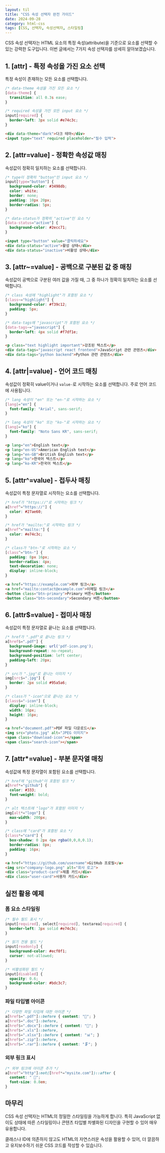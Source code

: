 ```yaml
---
layout: til
title: "CSS 속성 선택자 완전 가이드"
date: 2024-09-28
category: html-css
tags: [CSS, 선택자, 속성선택자, 스타일링]
---
```


CSS 속성 선택자는 HTML 요소의 특정 속성(attribute)을 기준으로 요소를 선택할 수 있는 강력한 도구입니다. 이번 글에서는 7가지 속성 선택자를 상세히 알아보겠습니다.

## 1. [attr] - 특정 속성을 가진 요소 선택

특정 속성이 존재하는 모든 요소를 선택합니다.

```css
/* data-theme 속성을 가진 모든 요소 */
[data-theme] {
  transition: all 0.3s ease;
}

/* required 속성을 가진 모든 input 요소 */
input[required] {
  border-left: 3px solid #e74c3c;
}
```

```html
<div data-theme="dark">다크 테마</div>
<input type="text" required placeholder="필수 입력">
```

## 2. [attr=value] - 정확한 속성값 매칭

속성값이 정확히 일치하는 요소를 선택합니다.

```css
/* type이 정확히 "button"인 input 요소 */
input[type="button"] {
  background-color: #3498db;
  color: white;
  border: none;
  padding: 10px 20px;
  border-radius: 5px;
}

/* data-status가 정확히 "active"인 요소 */
[data-status="active"] {
  background-color: #2ecc71;
}
```

```html
<input type="button" value="클릭하세요">
<div data-status="active">활성 상태</div>
<div data-status="inactive">비활성 상태</div>
```

## 3. [attr~=value] - 공백으로 구분된 값 중 매칭

속성값이 공백으로 구분된 여러 값을 가질 때, 그 중 하나가 정확히 일치하는 요소를 선택합니다.

```css
/* class 속성에 "highlight"가 포함된 요소 */
[class~="highlight"] {
  background-color: #f39c12;
  padding: 5px;
}

/* data-tags에 "javascript"가 포함된 요소 */
[data-tags~="javascript"] {
  border-left: 4px solid #f7df1e;
}
```

```html
<p class="text highlight important">강조된 텍스트</p>
<div data-tags="javascript react frontend">JavaScript 관련 콘텐츠</div>
<div data-tags="python backend">Python 관련 콘텐츠</div>
```

## 4. [attr|=value] - 언어 코드 매칭

속성값이 정확히 value이거나 `value-`로 시작하는 요소를 선택합니다. 주로 언어 코드에 사용됩니다.

```css
/* lang 속성이 "en" 또는 "en-"로 시작하는 요소 */
[lang|="en"] {
  font-family: "Arial", sans-serif;
}

/* lang 속성이 "ko" 또는 "ko-"로 시작하는 요소 */
[lang|="ko"] {
  font-family: "Noto Sans KR", sans-serif;
}
```

```html
<p lang="en">English text</p>
<p lang="en-US">American English text</p>
<p lang="en-GB">British English text</p>
<p lang="ko">한국어 텍스트</p>
<p lang="ko-KR">한국어 텍스트</p>
```

## 5. [attr^=value] - 접두사 매칭

속성값이 특정 문자열로 시작하는 요소를 선택합니다.

```css
/* href가 "https://"로 시작하는 링크 */
a[href^="https://"] {
  color: #27ae60;
}

/* href가 "mailto:"로 시작하는 링크 */
a[href^="mailto:"] {
  color: #e74c3c;
}

/* class가 "btn-"로 시작하는 요소 */
[class^="btn-"] {
  padding: 8px 16px;
  border-radius: 4px;
  text-decoration: none;
  display: inline-block;
}
```

```html
<a href="https://example.com">외부 링크</a>
<a href="mailto:contact@example.com">이메일 링크</a>
<button class="btn-primary">Primary 버튼</button>
<button class="btn-secondary">Secondary 버튼</button>
```

## 6. [attr$=value] - 접미사 매칭

속성값이 특정 문자열로 끝나는 요소를 선택합니다.

```css
/* href가 ".pdf"로 끝나는 링크 */
a[href$=".pdf"] {
  background-image: url('pdf-icon.png');
  background-repeat: no-repeat;
  background-position: left center;
  padding-left: 20px;
}

/* src가 ".jpg"로 끝나는 이미지 */
img[src$=".jpg"] {
  border: 2px solid #95a5a6;
}

/* class가 "-icon"으로 끝나는 요소 */
[class$="-icon"] {
  display: inline-block;
  width: 16px;
  height: 16px;
}
```

```html
<a href="document.pdf">PDF 파일 다운로드</a>
<img src="photo.jpg" alt="JPEG 이미지">
<span class="download-icon"></span>
<span class="search-icon"></span>
```

## 7. [attr*=value] - 부분 문자열 매칭

속성값에 특정 문자열이 포함된 요소를 선택합니다.

```css
/* href에 "github"이 포함된 링크 */
a[href*="github"] {
  color: #333;
  font-weight: bold;
}

/* alt 텍스트에 "logo"가 포함된 이미지 */
img[alt*="logo"] {
  max-width: 200px;
}

/* class에 "card"가 포함된 요소 */
[class*="card"] {
  box-shadow: 0 2px 4px rgba(0,0,0,0.1);
  border-radius: 8px;
  padding: 16px;
}
```

```html
<a href="https://github.com/username">GitHub 프로필</a>
<img src="company-logo.png" alt="회사 로고">
<div class="product-card">제품 카드</div>
<div class="user-card">사용자 카드</div>
```

## 실전 활용 예제

### 폼 요소 스타일링
```css
/* 필수 필드 표시 */
input[required], select[required], textarea[required] {
  border-left: 3px solid #e74c3c;
}

/* 읽기 전용 필드 */
input[readonly] {
  background-color: #ecf0f1;
  cursor: not-allowed;
}

/* 비활성화된 필드 */
input[disabled] {
  opacity: 0.6;
  background-color: #bdc3c7;
}
```

### 파일 타입별 아이콘
```css
/* 다양한 파일 타입에 대한 아이콘 */
a[href$=".pdf"]::before { content: "📄"; }
a[href$=".doc"]::before, 
a[href$=".docx"]::before { content: "📝"; }
a[href$=".xls"]::before, 
a[href$=".xlsx"]::before { content: "📊"; }
a[href$=".zip"]::before, 
a[href$=".rar"]::before { content: "🗜️"; }
```

### 외부 링크 표시
```css
/* 외부 링크에 아이콘 추가 */
a[href^="http"]:not([href*="mysite.com"])::after {
  content: " 🔗";
  font-size: 0.8em;
}
```


## 마무리

CSS 속성 선택자는 HTML의 정밀한 스타일링을 가능하게 합니다. 특히 JavaScript 없이도 상태에 따른 스타일링이나 콘텐츠 타입별 차별화된 디자인을 구현할 수 있어 매우 유용합니다.

클래스나 ID에 의존하지 않고도 HTML의 자연스러운 속성을 활용할 수 있어, 더 깔끔하고 유지보수하기 쉬운 CSS 코드를 작성할 수 있습니다. 
